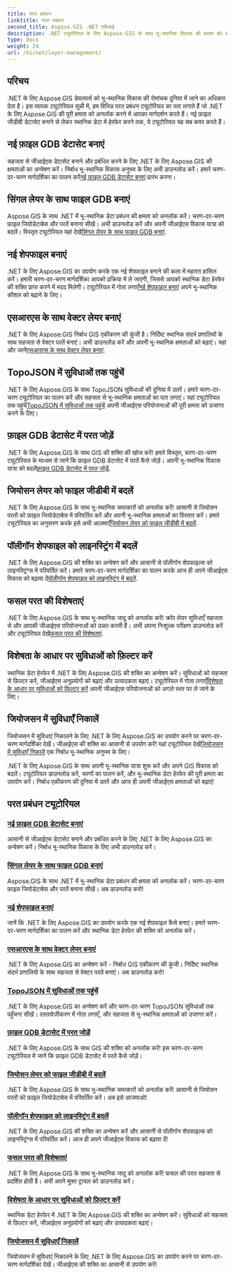```yaml
---
title: परत प्रबंधन
linktitle: परत प्रबंधन
second_title: Aspose.GIS .NET एपीआई
description: .NET ट्यूटोरियल के लिए Aspose.GIS के साथ भू-स्थानिक विकास की क्षमता को अनलॉक करें। जीआईएस डेटासेट को सहजता से बनाएं, प्रबंधित करें और हेरफेर करें।
type: docs
weight: 24
url: /hi/net/layer-management/
---
```

## परिचय

.NET के लिए Aspose.GIS डेवलपर्स को भू-स्थानिक विकास की रोमांचक दुनिया में जाने का अधिकार देता है। इस व्यापक ट्यूटोरियल सूची में, हम विभिन्न परत प्रबंधन ट्यूटोरियल का पता लगाते हैं जो .NET के लिए Aspose.GIS की पूरी क्षमता को अनलॉक करने में आपका मार्गदर्शन करते हैं। नई फ़ाइल जीडीबी डेटासेट बनाने से लेकर स्थानिक डेटा में हेरफेर करने तक, ये ट्यूटोरियल यह सब कवर करते हैं।

## नई फ़ाइल GDB डेटासेट बनाएं 
 सहजता से जीआईएस डेटासेट बनाने और प्रबंधित करने के लिए .NET के लिए Aspose.GIS की क्षमताओं का अन्वेषण करें। निर्बाध भू-स्थानिक विकास अनुभव के लिए अभी डाउनलोड करें। हमारे चरण-दर-चरण मार्गदर्शिका का पालन करें[नई फ़ाइल GDB डेटासेट बनाएं](./create-new-file-gdb-dataset/) प्रारंभ करना।

## सिंगल लेयर के साथ फाइल GDB बनाएं 
 Aspose.GIS के साथ .NET में भू-स्थानिक डेटा प्रबंधन की क्षमता को अनलॉक करें। चरण-दर-चरण फ़ाइल जियोडेटाबेस और परतें बनाना सीखें। अभी डाउनलोड करें और अपनी जीआईएस विकास यात्रा को बदलें। विस्तृत ट्यूटोरियल यहां देखें[सिंगल लेयर के साथ फाइल GDB बनाएं](./create-file-gdb-with-single-layer/).

## नई शेपफाइल बनाएं 
 .NET के लिए Aspose.GIS का उपयोग करके एक नई शेपफाइल बनाने की कला में महारत हासिल करें। हमारी चरण-दर-चरण मार्गदर्शिका आपको प्रक्रिया में ले जाएगी, जिससे आपको स्थानिक डेटा हेरफेर की शक्ति प्राप्त करने में मदद मिलेगी। ट्यूटोरियल में गोता लगाएँ[नई शेपफाइल बनाएं](./create-new-shapefile/) अपने भू-स्थानिक कौशल को बढ़ाने के लिए।

## एसआरएस के साथ वेक्टर लेयर बनाएं 
.NET के लिए Aspose.GIS निर्बाध GIS एकीकरण की कुंजी है। निर्दिष्ट स्थानिक संदर्भ प्रणालियों के साथ सहजता से वेक्टर परतें बनाएं। अभी डाउनलोड करें और अपनी भू-स्थानिक क्षमताओं को बढ़ाएं। यहां और जानें[एसआरएस के साथ वेक्टर लेयर बनाएं](./create-vector-layer-with-srs/).

## TopoJSON में सुविधाओं तक पहुंचें 
 .NET के लिए Aspose.GIS के साथ TopoJSON सुविधाओं की दुनिया में उतरें। हमारे चरण-दर-चरण ट्यूटोरियल का पालन करें और सहजता से भू-स्थानिक क्षमताओं का पता लगाएं। यहां ट्यूटोरियल तक पहुंचें[TopoJSON में सुविधाओं तक पहुंचें](./access-features-in-topojson/) अपनी जीआईएस परियोजनाओं की पूरी क्षमता को उजागर करने के लिए।

## फ़ाइल GDB डेटासेट में परत जोड़ें 
 .NET के लिए Aspose.GIS के साथ GIS की शक्ति की खोज करें! हमारे विस्तृत, चरण-दर-चरण ट्यूटोरियल के माध्यम से जानें कि फ़ाइल GDB डेटासेट में परतें कैसे जोड़ें। अपनी भू-स्थानिक विकास यात्रा को बदलें[फ़ाइल GDB डेटासेट में परत जोड़ें](./add-layer-to-file-gdb-dataset/).

## जियोसन लेयर को फाइल जीडीबी में बदलें 
 .NET के लिए Aspose.GIS के साथ भू-स्थानिक चमत्कारों को अनलॉक करें! आसानी से जियोसन परतों को फ़ाइल जियोडेटाबेस में परिवर्तित करें और अपनी भू-स्थानिक क्षमताओं का विस्तार करें। हमारे ट्यूटोरियल का अनुसरण करके इसे अभी आज़माएँ[जियोसन लेयर को फाइल जीडीबी में बदलें](./convert-geojson-layer-to-file-gdb/).

## पॉलीगॉन शेपफाइल को लाइनस्ट्रिंग में बदलें 
.NET के लिए Aspose.GIS की शक्ति का अन्वेषण करें और आसानी से पॉलीगॉन शेपफाइल्स को लाइनस्ट्रिंग्स में परिवर्तित करें। हमारे चरण-दर-चरण मार्गदर्शिका का पालन करके आज ही अपने जीआईएस विकास को बढ़ावा दें[पॉलीगॉन शेपफाइल को लाइनस्ट्रिंग में बदलें](./convert-polygon-shapefile-to-linestring/).

## फसल परत की विशेषताएं 
 .NET के लिए Aspose.GIS के साथ भू-स्थानिक जादू को अनलॉक करें! क्रॉप लेयर सुविधाएँ सहजता से और आपकी जीआईएस परियोजनाओं को उन्नत करती हैं। अभी अपना निःशुल्क परीक्षण डाउनलोड करें और ट्यूटोरियल देखें[फसल परत की विशेषताएं](./crop-layer-features/).

## विशेषता के आधार पर सुविधाओं को फ़िल्टर करें 
 स्थानिक डेटा हेरफेर में .NET के लिए Aspose.GIS की शक्ति का अन्वेषण करें। सुविधाओं को सहजता से फ़िल्टर करें, जीआईएस अनुप्रयोगों को बढ़ाएं और उत्पादकता बढ़ाएं। ट्यूटोरियल में गोता लगाएँ[विशेषता के आधार पर सुविधाओं को फ़िल्टर करें](./filter-features-by-attribute/) अपनी जीआईएस परियोजनाओं को अगले स्तर पर ले जाने के लिए।

## जियोजसन में सुविधाएँ निकालें 
 जियोजसन में सुविधाएं निकालने के लिए .NET के लिए Aspose.GIS का उपयोग करने पर चरण-दर-चरण मार्गदर्शिका देखें। जीआईएस की शक्ति का आसानी से उपयोग करें! यहां ट्यूटोरियल देखें[जियोजसन में सुविधाएँ निकालें](./extract-features-to-geojson/) एक निर्बाध भू-स्थानिक अनुभव के लिए।

.NET के लिए Aspose.GIS के साथ अपनी भू-स्थानिक यात्रा शुरू करें और अपने GIS विकास को बदलें। ट्यूटोरियल डाउनलोड करें, चरणों का पालन करें, और भू-स्थानिक डेटा हेरफेर की पूरी क्षमता का उपयोग करें। निर्बाध एकीकरण की दुनिया में उतरें और आज ही अपनी जीआईएस क्षमताओं को बढ़ाएं!
## परत प्रबंधन ट्यूटोरियल
### [नई फ़ाइल GDB डेटासेट बनाएं](./create-new-file-gdb-dataset/)
आसानी से जीआईएस डेटासेट बनाने और प्रबंधित करने के लिए .NET के लिए Aspose.GIS का अन्वेषण करें। निर्बाध भू-स्थानिक विकास के लिए अभी डाउनलोड करें। 
### [सिंगल लेयर के साथ फाइल GDB बनाएं](./create-file-gdb-with-single-layer/)
Aspose.GIS के साथ .NET में भू-स्थानिक डेटा प्रबंधन की क्षमता को अनलॉक करें। चरण-दर-चरण फ़ाइल जियोडेटाबेस और परतें बनाना सीखें। अब डाउनलोड करो!
### [नई शेपफाइल बनाएं](./create-new-shapefile/)
जानें कि .NET के लिए Aspose.GIS का उपयोग करके एक नई शेपफाइल कैसे बनाएं। हमारे चरण-दर-चरण मार्गदर्शिका का पालन करें और स्थानिक डेटा हेरफेर की शक्ति को अनलॉक करें।
### [एसआरएस के साथ वेक्टर लेयर बनाएं](./create-vector-layer-with-srs/)
.NET के लिए Aspose.GIS का अन्वेषण करें - निर्बाध GIS एकीकरण की कुंजी। निर्दिष्ट स्थानिक संदर्भ प्रणालियों के साथ सहजता से वेक्टर परतें बनाएं। अब डाउनलोड करो!
### [TopoJSON में सुविधाओं तक पहुंचें](./access-features-in-topojson/)
.NET के लिए Aspose.GIS का अन्वेषण करें और चरण-दर-चरण TopoJSON सुविधाओं तक पहुँचना सीखें। दस्तावेज़ीकरण में गोता लगाएँ, और सहजता से भू-स्थानिक क्षमताओं को उजागर करें।
### [फ़ाइल GDB डेटासेट में परत जोड़ें](./add-layer-to-file-gdb-dataset/)
.NET के लिए Aspose.GIS के साथ GIS की शक्ति को अनलॉक करें! इस चरण-दर-चरण ट्यूटोरियल में जानें कि फ़ाइल GDB डेटासेट में परतें कैसे जोड़ें।
### [जियोसन लेयर को फाइल जीडीबी में बदलें](./convert-geojson-layer-to-file-gdb/)
.NET के लिए Aspose.GIS के साथ भू-स्थानिक चमत्कारों को अनलॉक करें! आसानी से जियोसन परतों को फ़ाइल जियोडेटाबेस में परिवर्तित करें। अब इसे आजमाओ!
### [पॉलीगॉन शेपफाइल को लाइनस्ट्रिंग में बदलें](./convert-polygon-shapefile-to-linestring/)
.NET के लिए Aspose.GIS की शक्ति का अन्वेषण करें और आसानी से पॉलीगॉन शेपफाइल्स को लाइनस्ट्रिंग्स में परिवर्तित करें। आज ही अपने जीआईएस विकास को बढ़ावा दें!
### [फसल परत की विशेषताएं](./crop-layer-features/)
.NET के लिए Aspose.GIS के साथ भू-स्थानिक जादू को अनलॉक करें! फसल की परत सहजता से प्रदर्शित होती है। अभी अपने मुफ़्त ट्रायल को डाउनलोड करें।
### [विशेषता के आधार पर सुविधाओं को फ़िल्टर करें](./filter-features-by-attribute/)
स्थानिक डेटा हेरफेर में .NET के लिए Aspose.GIS की शक्ति का अन्वेषण करें। सुविधाओं को सहजता से फ़िल्टर करें, जीआईएस अनुप्रयोगों को बढ़ाएं और उत्पादकता बढ़ाएं।
### [जियोजसन में सुविधाएँ निकालें](./extract-features-to-geojson/)
जियोजसन में सुविधाएं निकालने के लिए .NET के लिए Aspose.GIS का उपयोग करने पर चरण-दर-चरण मार्गदर्शिका देखें। जीआईएस की शक्ति का आसानी से उपयोग करें! 